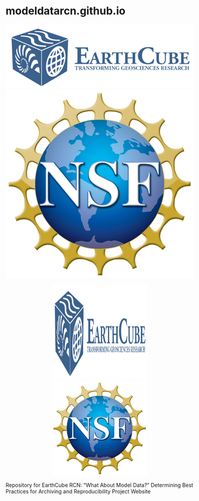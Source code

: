 # modeldatarcn.github.io
[![](images/logo_earthcube_full_horizontal.png)](http://earthcube.org/)
[![](images/NSF_4-Color_bitmap_Logo.png)](https://nsf.gov/)

<p align="center">
  <img src="images/logo_earthcube_full_horizontal.png" width="256" height="255">
  <img src="images/NSF_4-Color_bitmap_Logo.png" width="256" height="255">
</p>


Repository for EarthCube RCN: “What About Model Data?”  Determining Best Practices for Archiving and Reproducibility Project Website
